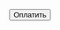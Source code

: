 <form method="POST" action="https://money.yandex.ru/quickpay/confirm.xml">
<input type="hidden" name="receiver" value="410014453967994">
<input type="hidden" name="formcomment" value="недорогие-коляски.рф">
<input type="hidden" name="label" value="16078">
<input type="hidden" name="quickpay-form" value="shop">
<input type="hidden" name="targets" value="Прогулочная коляска Strolex">
<input type="hidden" name="sum" value="6990" data-type="number">
<input type="hidden" name="need-fio" value="false">
<input type="hidden" name="need-email" value="false">
<input type="hidden" name="need-phone" value="false">
<input type="hidden" name="need-address" value="false">
<input type="hidden" name="paymentType" value="AC">
<input type="hidden" name="successURL" value="https://недорогие-коляски.рф/">
<button>Оплатить</button> 
</form>

